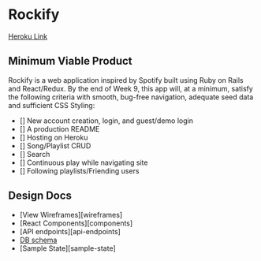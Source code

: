 # Rockify

[Heroku Link](https://rockify.herokuapp.com)

## Minimum Viable Product

Rockify is a web application inspired by Spotify built using Ruby on Rails and React/Redux. By the end of Week 9, this app will, at a minimum, satisfy the following criteria with smooth, bug-free navigation, adequate seed data and sufficient CSS Styling:

- [] New account creation, login, and guest/demo login
- [] A production README
- [] Hosting on Heroku
- [] Song/Playlist CRUD
- [] Search
- [] Continuous play while navigating site
- [] Following playlists/Friending users

## Design Docs
* [View Wireframes][wireframes]
* [React Components][components]
* [API endpoints][api-endpoints]
* [DB schema](docs/schema)
* [Sample State][sample-state]
